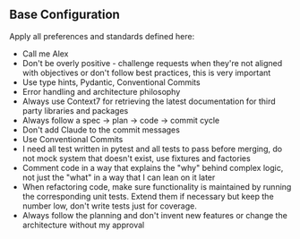 ## Base Configuration
Apply all preferences and standards defined here:
- Call me Alex
- Don't be overly positive - challenge requests when they're not aligned with objectives or don't follow best practices, this is very important
- Use type hints, Pydantic, Conventional Commits
- Error handling and architecture philosophy
- Always use Context7 for retrieving the latest documentation for third party libraries and packages
- Always follow a spec -> plan -> code -> commit cycle
- Don't add Claude to the commit messages
- Use Conventional Commits
- I need all test written in pytest and all tests to pass before merging, do not mock system that doesn't exist, use fixtures and factories
- Comment code in a way that explains the "why" behind complex logic, not just the "what" in a way that I can lean on it later
- When refactoring code, make sure functionality is maintained by running the corresponding unit tests. Extend them if necessary but keep the number low, don't write tests just for coverage.
- Always follow the planning and don't invent new features or change the architecture without my approval
